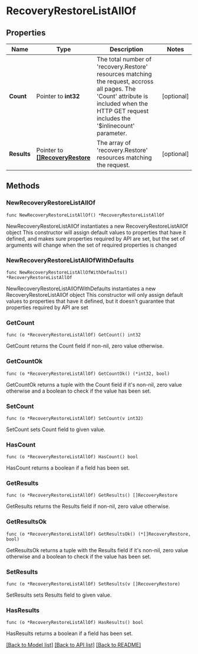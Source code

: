 # RecoveryRestoreListAllOf

## Properties

Name | Type | Description | Notes
------------ | ------------- | ------------- | -------------
**Count** | Pointer to **int32** | The total number of &#39;recovery.Restore&#39; resources matching the request, accross all pages. The &#39;Count&#39; attribute is included when the HTTP GET request includes the &#39;$inlinecount&#39; parameter. | [optional] 
**Results** | Pointer to [**[]RecoveryRestore**](recovery.Restore.md) | The array of &#39;recovery.Restore&#39; resources matching the request. | [optional] 

## Methods

### NewRecoveryRestoreListAllOf

`func NewRecoveryRestoreListAllOf() *RecoveryRestoreListAllOf`

NewRecoveryRestoreListAllOf instantiates a new RecoveryRestoreListAllOf object
This constructor will assign default values to properties that have it defined,
and makes sure properties required by API are set, but the set of arguments
will change when the set of required properties is changed

### NewRecoveryRestoreListAllOfWithDefaults

`func NewRecoveryRestoreListAllOfWithDefaults() *RecoveryRestoreListAllOf`

NewRecoveryRestoreListAllOfWithDefaults instantiates a new RecoveryRestoreListAllOf object
This constructor will only assign default values to properties that have it defined,
but it doesn't guarantee that properties required by API are set

### GetCount

`func (o *RecoveryRestoreListAllOf) GetCount() int32`

GetCount returns the Count field if non-nil, zero value otherwise.

### GetCountOk

`func (o *RecoveryRestoreListAllOf) GetCountOk() (*int32, bool)`

GetCountOk returns a tuple with the Count field if it's non-nil, zero value otherwise
and a boolean to check if the value has been set.

### SetCount

`func (o *RecoveryRestoreListAllOf) SetCount(v int32)`

SetCount sets Count field to given value.

### HasCount

`func (o *RecoveryRestoreListAllOf) HasCount() bool`

HasCount returns a boolean if a field has been set.

### GetResults

`func (o *RecoveryRestoreListAllOf) GetResults() []RecoveryRestore`

GetResults returns the Results field if non-nil, zero value otherwise.

### GetResultsOk

`func (o *RecoveryRestoreListAllOf) GetResultsOk() (*[]RecoveryRestore, bool)`

GetResultsOk returns a tuple with the Results field if it's non-nil, zero value otherwise
and a boolean to check if the value has been set.

### SetResults

`func (o *RecoveryRestoreListAllOf) SetResults(v []RecoveryRestore)`

SetResults sets Results field to given value.

### HasResults

`func (o *RecoveryRestoreListAllOf) HasResults() bool`

HasResults returns a boolean if a field has been set.


[[Back to Model list]](../README.md#documentation-for-models) [[Back to API list]](../README.md#documentation-for-api-endpoints) [[Back to README]](../README.md)


